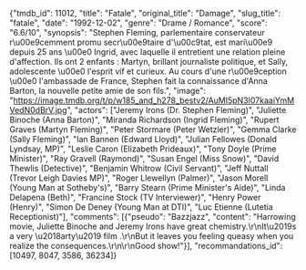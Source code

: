 {"tmdb_id": 11012, "title": "Fatale", "original_title": "Damage", "slug_title": "fatale", "date": "1992-12-02", "genre": "Drame / Romance", "score": "6.6/10", "synopsis": "Stephen Fleming, parlementaire conservateur r\u00e9cemment promu secr\u00e9taire d'\u00c9tat, est mari\u00e9 depuis 25 ans \u00e0 Ingrid, avec laquelle il entretient une relation pleine d'affection. Ils ont 2 enfants : Martyn, brillant journaliste politique, et Sally, adolescente \u00e0 l'esprit vif et curieux. Au cours d'une r\u00e9ception \u00e0 l'ambassade de France, Stephen fait la connaissance d'Anna Barton, la nouvelle petite amie de son fils.", "image": "https://image.tmdb.org/t/p/w185_and_h278_bestv2/AuMI5pN3I07kaaiYmMVedN0dBrV.jpg", "actors": ["Jeremy Irons (Dr. Stephen Fleming)", "Juliette Binoche (Anna Barton)", "Miranda Richardson (Ingrid Fleming)", "Rupert Graves (Martyn Fleming)", "Peter Stormare (Peter Wetzler)", "Gemma Clarke (Sally Fleming)", "Ian Bannen (Edward Lloyd)", "Julian Fellowes (Donald Lyndsay, MP)", "Leslie Caron (Elizabeth Prideaux)", "Tony Doyle (Prime Minister)", "Ray Gravell (Raymond)", "Susan Engel (Miss Snow)", "David Thewlis (Detective)", "Benjamin Whitrow (Civil Servant)", "Jeff Nuttall (Trevor Leigh Davies MP)", "Roger Llewellyn (Palmer)", "Jason Morell (Young Man at Sotheby's)", "Barry Stearn (Prime Minister's Aide)", "Linda Delapena (Beth)", "Francine Stock (TV Interviewer)", "Henry Power (Henry)", "Simon De Deney (Young Man at DTI)", "Luc Etienne (Lutetia Receptionist)"], "comments": [{"pseudo": "Bazzjazz", "content": "Harrowing movie, Juliette Binoche and Jeremy Irons have great chemistry.\r\nIt\u2019s a very \u2018arty\u2019 film .\r\nBut it leaves you feeling queasy when you realize the consequences.\r\n\r\nGood show!"}], "recommandations_id": [10497, 8047, 3586, 36234]}